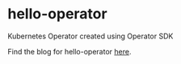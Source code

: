 # hello-operator
Kubernetes Operator created using Operator SDK

Find the blog for hello-operator [here](https://medium.com/@sm43/build-a-kubernetes-operator-using-operator-sdk-e133f3c9c986).

